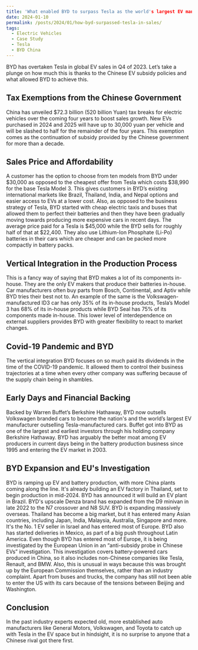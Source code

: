 ```yaml
---
title: 'What enabled BYD to surpass Tesla as the world's largest EV manufacturer?'
date: 2024-01-10 
permalink: /posts/2024/01/how-byd-surpassed-tesla-in-sales/
tags:
  - Electric Vehicles
  - Case Study
  - Tesla
  - BYD China
---
```



BYD has overtaken Tesla in global EV sales in Q4 of 2023. Let’s take a plunge on how much this is thanks to the Chinese EV subsidy policies and what allowed BYD to achieve this.


Tax Exemptions from the Chinese Government
------
China has unveiled $72.3 billion (520 billion Yuan) tax breaks for electric vehicles over the coming four years to boost sales growth.
New EVs purchased in 2024 and 2025 will have up to 30,000 yuan per vehicle and will be slashed to half for the remainder of the four years.
This exemption comes as the continuation of subsidy provided by the Chinese government for more than a decade.


Sales Price and Affordability
------
A customer has the option to choose from ten models from BYD under $30,000 as opposed to the cheapest offer from Tesla which costs $38,990 for the base Tesla Model 3. This gives customers in BYD’s existing international markets like Brazil, Thailand, India, and Nepal options and easier access to EVs at a lower cost.
Also, as opposed to the business strategy of Tesla, BYD started with cheap electric taxis and buses that allowed them to perfect their batteries and then they have been gradually moving towards producing more expensive cars in recent days.
The average price paid for a Tesla is $45,000 while the BYD sells for roughly half of that at $22,400.
They also use Lithium-Ion Phosphate (Li-Po) batteries in their cars which are cheaper and can be packed more compactly in battery packs.


Vertical Integration in the Production Process
------
This is a fancy way of saying that BYD makes a lot of its components in-house. They are the only EV makers that produce their batteries in-house.
Car manufacturers often buy parts from Bosch, Continental, and Aptiv while BYD tries their best not to. An example of the same is the Volkswagen-manufactured ID3 car has only 35% of its in-house products, Tesla’s Model 3 has 68% of its in-house products while BYD Seal has 75% of its components made in-house.
This lower level of interdependence on external suppliers provides BYD with greater flexibility to react to market changes.


Covid-19 Pandemic and BYD
------
The vertical integration BYD focuses on so much paid its dividends in the time of the COVID-19 pandemic. It allowed them to control their business trajectories at a time when every other company was suffering because of the supply chain being in shambles.


Early Days and Financial Backing
------
Backed by Warren Buffet’s Berkshire Hathaway, BYD now outsells Volkswagen branded cars to become the nation's and the world’s largest EV manufacturer outselling Tesla-manufactured cars. Buffet got into BYD as one of the largest and earliest investors through his holding company Berkshire Hathaway. BYD has arguably the better moat among EV producers in current days being in the battery production business since 1995 and entering the EV market in 2003.


BYD Expansion and EU's Investigation
------
BYD is ramping up EV and battery production, with more China plants coming along the line. It's already building an EV factory in Thailand, set to begin production in mid-2024. BYD has announced it will build an EV plant in Brazil.
BYD's upscale Denza brand has expanded from the D9 minivan in late 2022 to the N7 crossover and N8 SUV.
BYD is expanding massively overseas. Thailand has become a big market, but it has entered many Asian countries, including Japan, India, Malaysia, Australia, Singapore and more. It's the No. 1 EV seller in Israel and has entered most of Europe. BYD also has started deliveries in Mexico, as part of a big push throughout Latin America.
Even though BYD has entered most of Europe, it is being investigated by the European Union in an “anti-subsidy probe in Chinese EVs” investigation. This investigation covers battery-powered cars produced in China, so it also includes non-Chinese companies like Tesla, Renault, and BMW. Also, this is unusual in ways because this was brought up by the European Commission themselves, rather than an industry complaint.
Apart from buses and trucks, the company has still not been able to enter the US with its cars because of the tensions between Beijing and Washington.


Conclusion
------
In the past industry experts expected old, more established auto manufacturers like General Motors, Volkswagen, and Toyota to catch up with Tesla in the EV space but in hindsight, it is no surprise to anyone that a Chinese rival got there first.